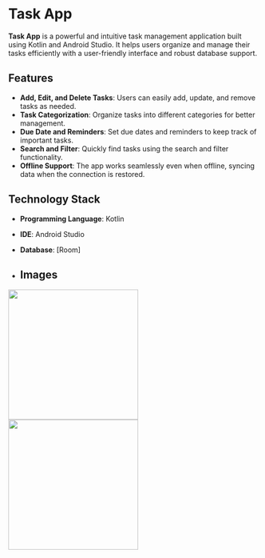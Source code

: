 # Task App

**Task App** is a powerful and intuitive task management application built using Kotlin and Android Studio. It helps users organize and manage their tasks efficiently with a user-friendly interface and robust database support.

## Features

- **Add, Edit, and Delete Tasks**: Users can easily add, update, and remove tasks as needed.
- **Task Categorization**: Organize tasks into different categories for better management.
- **Due Date and Reminders**: Set due dates and reminders to keep track of important tasks.
- **Search and Filter**: Quickly find tasks using the search and filter functionality.
- **Offline Support**: The app works seamlessly even when offline, syncing data when the connection is restored.

## Technology Stack

- **Programming Language**: Kotlin
- **IDE**: Android Studio
- **Database**: [Room]

- ## Images

<img src = "https://github.com/user-attachments/assets/b0cee725-443f-42de-b43a-545e465bc6ae" width="260"/>

<img src = "https://github.com/user-attachments/assets/d1730c3b-2ce8-4584-beb2-a01f8317123d" width="260"/>
